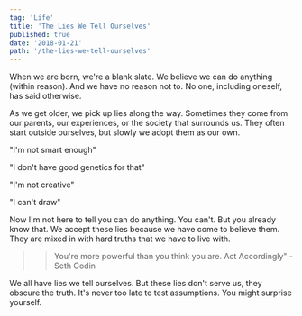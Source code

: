```yaml
---
tag: 'Life'
title: 'The Lies We Tell Ourselves'
published: true
date: '2018-01-21'
path: '/the-lies-we-tell-ourselves'
---
```


When we are born, we're a blank slate.  We believe we can do anything (within reason).  And we have no reason not to.  No one, including oneself, has said otherwise.

As we get older, we pick up lies along the way.  Sometimes they come from our parents, our experiences, or the society that surrounds us.  They often start outside ourselves, but slowly we adopt them as our own.

"I'm not smart enough"

"I don't have good genetics for that"

"I'm not creative"

"I can't draw"

Now I'm not here to tell you can do anything.  You can't.  But you already know that.  We accept these lies because we have come to believe them.  They are mixed in with hard truths that we have to live with.

>> You're more powerful than you think you are.  Act Accordingly" -Seth Godin

We all have lies we tell ourselves.  But these lies don't serve us, they obscure the truth. It's never too late to test assumptions. You might surprise yourself.